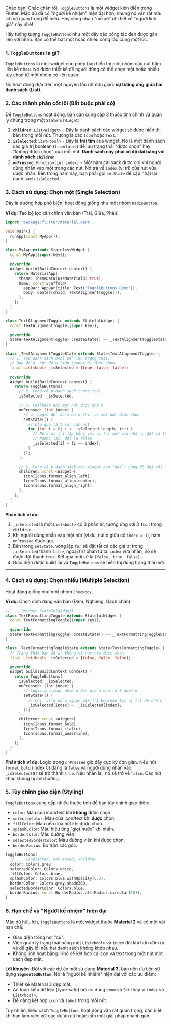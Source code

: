Chào bạn! Chắc chắn rồi, `ToggleButtons` là một widget kinh điển trong Flutter. Mặc dù đã có "người kế nhiệm" hiện đại hơn, nhưng nó vẫn rất hữu ích và quan trọng để hiểu. Hãy cùng nhau "mổ xẻ" chi tiết về "người lính già" này nhé!

Hãy tưởng tượng `ToggleButtons` như một dãy các công tắc đèn được gắn liền với nhau. Bạn có thể bật một hoặc nhiều công tắc cùng một lúc.

### 1. `ToggleButtons` là gì?

`ToggleButtons` là một widget cho phép bạn hiển thị một nhóm các nút bấm liền kề nhau. Nó được thiết kế để người dùng có thể chọn một hoặc nhiều tùy chọn từ một nhóm có liên quan.

Nó hoạt động dựa trên một nguyên tắc rất đơn giản: **sự tương ứng giữa hai danh sách (List)**.

### 2. Các thành phần cốt lõi (Bắt buộc phải có)

Để `ToggleButtons` hoạt động, bạn cần cung cấp 3 thuộc tính chính và quản lý chúng trong một `StatefulWidget`:

1.  **`children`**: `List<Widget>` - Đây là danh sách các widget sẽ được hiển thị bên trong mỗi nút. Thường là các `Icon` hoặc `Text`.
2.  **`isSelected`**: `List<bool>` - Đây là **trái tim** của widget. Nó là một danh sách các giá trị boolean (`true`/`false`) để lưu trạng thái "được chọn" hay "không được chọn" của mỗi nút. **Danh sách này phải có độ dài bằng với danh sách `children`**.
3.  **`onPressed`**: `Function(int index)` - Một hàm callback được gọi khi người dùng nhấn vào một trong các nút. Nó trả về `index` (vị trí) của nút vừa được nhấn. Bên trong hàm này, bạn phải gọi `setState` để cập nhật lại danh sách `isSelected`.

### 3. Cách sử dụng: Chọn một (Single Selection)

Đây là trường hợp phổ biến, hoạt động giống như một nhóm `RadioButton`.

**Ví dụ:** Tạo bộ lọc căn chỉnh văn bản (Trái, Giữa, Phải).

```dart
import 'package:flutter/material.dart';

void main() {
  runApp(const MyApp());
}

class MyApp extends StatelessWidget {
  const MyApp({super.key});

  @override
  Widget build(BuildContext context) {
    return MaterialApp(
      theme: ThemeData(useMaterial3: true),
      home: const Scaffold(
        appBar: AppBar(title: Text('ToggleButtons Demo')),
        body: Center(child: TextAlignmentToggle()),
      ),
    );
  }
}

class TextAlignmentToggle extends StatefulWidget {
  const TextAlignmentToggle({super.key});

  @override
  State<TextAlignmentToggle> createState() => _TextAlignmentToggleState();
}

class _TextAlignmentToggleState extends State<TextAlignmentToggle> {
  // 1. Tạo danh sách bool để lưu trạng thái.
  // Ban đầu, nút đầu tiên (index 0) được chọn.
  final List<bool> _isSelected = [true, false, false];

  @override
  Widget build(BuildContext context) {
    return ToggleButtons(
      // 2. Cung cấp danh sách trạng thái
      isSelected: _isSelected,

      // 3. Callback khi một nút được nhấn
      onPressed: (int index) {
        // 4. Logic để đảm bảo chỉ có một nút được chọn
        setState(() {
          // Lặp qua tất cả các nút
          for (int i = 0; i < _isSelected.length; i++) {
            // Nếu vị trí lặp bằng với vị trí nút vừa nhấn, đặt là true
            // Ngược lại, đặt là false
            _isSelected[i] = (i == index);
          }
        });
      },

      // 5. Cung cấp danh sách các widget con (phải cùng độ dài với isSelected)
      children: const <Widget>[
        Icon(Icons.format_align_left),
        Icon(Icons.format_align_center),
        Icon(Icons.format_align_right),
      ],
    );
  }
}
```

**Phân tích ví dụ:**
1.  `_isSelected` là một `List<bool>` có 3 phần tử, tương ứng với 3 `Icon` trong `children`.
2.  Khi người dùng nhấn vào một nút (ví dụ, nút ở giữa có `index = 1`), hàm `onPressed` được gọi.
3.  Bên trong `setState`, vòng lặp `for` sẽ đặt tất cả các giá trị trong `_isSelected` thành `false`, ngoại trừ phần tử tại `index` vừa nhấn, nó sẽ được đặt thành `true`. Kết quả mới sẽ là `[false, true, false]`.
4.  Giao diện được build lại và `ToggleButtons` sẽ hiển thị đúng trạng thái mới.

---

### 4. Cách sử dụng: Chọn nhiều (Multiple Selection)

Hoạt động giống như một nhóm `Checkbox`.

**Ví dụ:** Chọn định dạng văn bản (Đậm, Nghiêng, Gạch chân).

```dart
// ... (Widget StatefulWidget)
class TextFormattingToggle extends StatefulWidget {
  const TextFormattingToggle({super.key});

  @override
  State<TextFormattingToggle> createState() => _TextFormattingToggleState();
}

class _TextFormattingToggleState extends State<TextFormattingToggle> {
  // Trạng thái ban đầu: không có nút nào được chọn
  final List<bool> _isSelected = [false, false, false];

  @override
  Widget build(BuildContext context) {
    return ToggleButtons(
      isSelected: _isSelected,
      onPressed: (int index) {
        // Logic cho chọn nhiều đơn giản hơn rất nhiều
        setState(() {
          // Chỉ cần đảo ngược giá trị boolean tại vị trí đã nhấn
          _isSelected[index] = !_isSelected[index];
        });
      },
      children: const <Widget>[
        Icon(Icons.format_bold),
        Icon(Icons.format_italic),
        Icon(Icons.format_underline),
      ],
    );
  }
}
```

**Phân tích ví dụ:**
Logic trong `onPressed` giờ đây cực kỳ đơn giản. Nếu nút `format_bold` (index 0) đang là `false` và người dùng nhấn vào, `_isSelected[0]` sẽ trở thành `true`. Nếu nhấn lại, nó sẽ trở về `false`. Các nút khác không bị ảnh hưởng.

### 5. Tùy chỉnh giao diện (Styling)

`ToggleButtons` cung cấp nhiều thuộc tính để bạn tùy chỉnh giao diện:

*   `color`: Màu của icon/text khi **không** được chọn.
*   `selectedColor`: Màu của icon/text khi **được** chọn.
*   `fillColor`: Màu nền của nút khi được chọn.
*   `splashColor`: Màu hiệu ứng "giọt nước" khi nhấn.
*   `borderColor`: Màu đường viền.
*   `selectedBorderColor`: Màu đường viền khi được chọn.
*   `borderRadius`: Bo tròn các góc.

```dart
ToggleButtons(
  // ... isSelected, onPressed, children
  color: Colors.grey,
  selectedColor: Colors.white,
  fillColor: Colors.blue,
  splashColor: Colors.blue.withOpacity(0.2),
  borderColor: Colors.grey.shade300,
  selectedBorderColor: Colors.blue,
  borderRadius: const BorderRadius.all(Radius.circular(10)),
)
```

### 6. Hạn chế và "Người kế nhiệm" hiện đại

Mặc dù hữu ích, `ToggleButtons` là một widget thuộc **Material 2** và có một vài hạn chế:
*   Giao diện trông hơi "cũ".
*   Việc quản lý trạng thái bằng một `List<bool>` và `index` đôi khi hơi rườm rà và dễ gây lỗi nếu hai danh sách không khớp nhau.
*   Không linh hoạt bằng: Khó để kết hợp cả icon và text trong một nút một cách đẹp mắt.

**Lời khuyên:**
Đối với các dự án mới sử dụng **Material 3**, bạn nên ưu tiên sử dụng **`SegmentedButton`**. Nó là "người kế nhiệm" hiện đại với các ưu điểm:
*   Thiết kế Material 3 đẹp mắt.
*   An toàn kiểu dữ liệu (type-safe) hơn vì dùng `enum` và `Set` thay vì `index` và `List<bool>`.
*   Dễ dàng kết hợp `icon` và `label` trong mỗi nút.

Tuy nhiên, hiểu cách `ToggleButtons` hoạt động vẫn rất quan trọng, đặc biệt khi bạn làm việc với các dự án cũ hoặc cần một giải pháp nhanh gọn.
